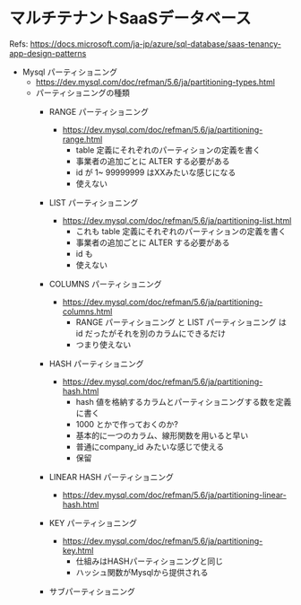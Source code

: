 # マルチテナントSaaSデータベース

Refs: <https://docs.microsoft.com/ja-jp/azure/sql-database/saas-tenancy-app-design-patterns>

- Mysql パーティショニング
  - <https://dev.mysql.com/doc/refman/5.6/ja/partitioning-types.html>
  - パーティショニングの種類
    - RANGE パーティショニング
      - <https://dev.mysql.com/doc/refman/5.6/ja/partitioning-range.html>
        - table 定義にそれぞれのパーティションの定義を書く
        - 事業者の追加ごとに ALTER する必要がある
        - id が 1~ 99999999 はXXみたいな感じになる
        - 使えない
    - LIST パーティショニング
      - <https://dev.mysql.com/doc/refman/5.6/ja/partitioning-list.html>
        - これも table 定義にそれぞれのパーティションの定義を書く
        - 事業者の追加ごとに ALTER する必要がある
        - id も
        - 使えない

    - COLUMNS パーティショニング
      - <https://dev.mysql.com/doc/refman/5.6/ja/partitioning-columns.html>
        - RANGE パーティショニング と LIST パーティショニング は id だったがそれを別のカラムにできるだけ
        - つまり使えない
    - HASH パーティショニング
      - <https://dev.mysql.com/doc/refman/5.6/ja/partitioning-hash.html>
        - hash 値を格納するカラムとパーティショニングする数を定義に書く
        - 1000 とかで作っておくのか?
        - 基本的に一つのカラム、線形関数を用いると早い
        - 普通にcompany_id みたいな感じで使える
        - 保留
    - LINEAR HASH パーティショニング
      - <https://dev.mysql.com/doc/refman/5.6/ja/partitioning-linear-hash.html>
    - KEY パーティショニング
      - <https://dev.mysql.com/doc/refman/5.6/ja/partitioning-key.html>
        - 仕組みはHASHパーティショニングと同じ
        - ハッシュ関数がMysqlから提供される
    - サブパーティショニング
